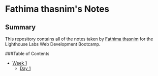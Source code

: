 # Fathima thasnim's Notes

## Summary 

This repository contains all of the notes taken by [Fathima thasnim](https://github.com/fathima-thasnim) for the Lighthouse Labs Web Development Bootcamp.

###Table of Contents

* [Week 1](/Week_1)
  * [Day 1](/Week_1/Day_1)